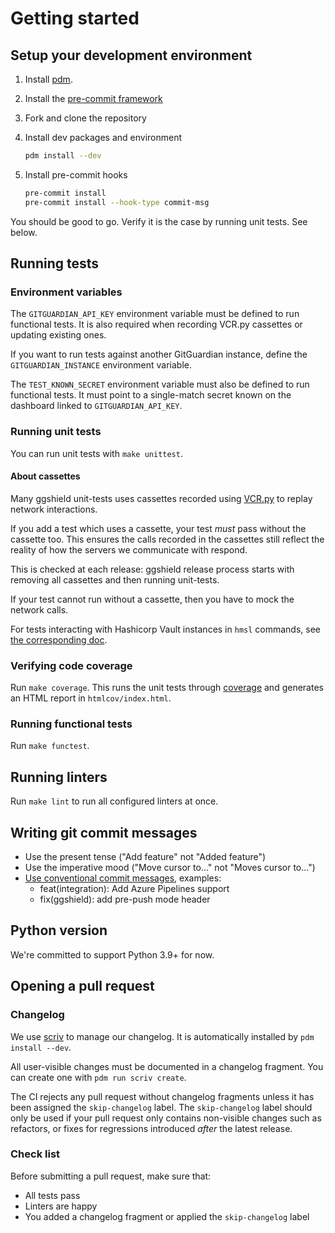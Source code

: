 # Getting started

## Setup your development environment

1. Install [pdm](https://pdm-project.org/en/latest/).

1. Install the [pre-commit framework](https://pre-commit.com/#install)

1. Fork and clone the repository

1. Install dev packages and environment

   ```sh
   pdm install --dev
   ```

1. Install pre-commit hooks

   ```sh
   pre-commit install
   pre-commit install --hook-type commit-msg
   ```

You should be good to go. Verify it is the case by running unit tests. See below.

## Running tests

### Environment variables

The `GITGUARDIAN_API_KEY` environment variable must be defined to run functional tests. It is also required when recording VCR.py cassettes or updating existing ones.

If you want to run tests against another GitGuardian instance, define the `GITGUARDIAN_INSTANCE` environment variable.

The `TEST_KNOWN_SECRET` environment variable must also be defined to run functional tests. It must point to a single-match secret known on the dashboard linked to `GITGUARDIAN_API_KEY`.

### Running unit tests

You can run unit tests with `make unittest`.

#### About cassettes

Many ggshield unit-tests uses cassettes recorded using [VCR.py](https://github.com/kevin1024/vcrpy) to replay network interactions.

If you add a test which uses a cassette, your test _must_ pass without the cassette too. This ensures the calls recorded in the cassettes still reflect the reality of how the servers we communicate with respond.

This is checked at each release: ggshield release process starts with removing all cassettes and then running unit-tests.

If your test cannot run without a cassette, then you have to mock the network calls.

For tests interacting with Hashicorp Vault instances in `hmsl` commands, see [the corresponding doc](./hmsl/hashicorp-vault.md).

### Verifying code coverage

Run `make coverage`. This runs the unit tests through [coverage](https://pypi.org/project/coverage/) and generates an HTML report in `htmlcov/index.html`.

### Running functional tests

Run `make functest`.

## Running linters

Run `make lint` to run all configured linters at once.

## Writing git commit messages

- Use the present tense ("Add feature" not "Added feature")
- Use the imperative mood ("Move cursor to..." not "Moves cursor to...")
- [Use conventional commit messages](https://www.conventionalcommits.org/en/v1.0.0/#commit-message-with-scope), examples:
  - feat(integration): Add Azure Pipelines support
  - fix(ggshield): add pre-push mode header

## Python version

We're committed to support Python 3.9+ for now.

## Opening a pull request

### Changelog

We use [scriv](https://github.com/nedbat/scriv) to manage our changelog. It is automatically installed by `pdm install --dev`.

All user-visible changes must be documented in a changelog fragment. You can create one with `pdm run scriv create`.

The CI rejects any pull request without changelog fragments unless it has been assigned the `skip-changelog` label. The `skip-changelog` label should only be used if your pull request only contains non-visible changes such as refactors, or fixes for regressions introduced _after_ the latest release.

### Check list

Before submitting a pull request, make sure that:

- All tests pass
- Linters are happy
- You added a changelog fragment or applied the `skip-changelog` label
